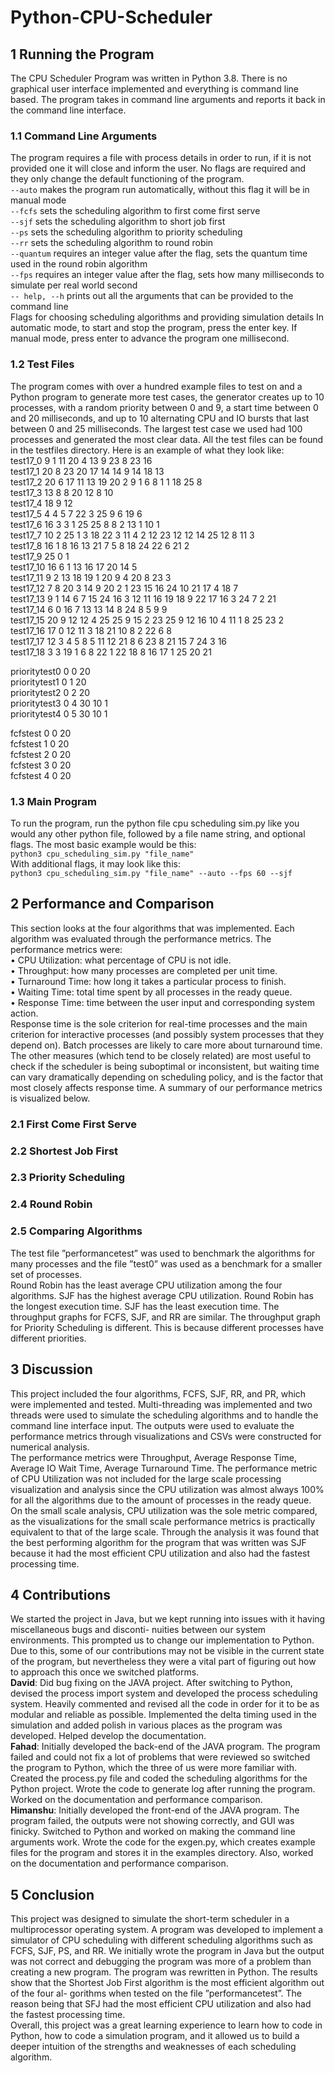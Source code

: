# Python-CPU-Scheduler
## 1 Running the Program
The CPU Scheduler Program was written in Python 3.8. There is no graphical user interface implemented and
everything is command line based. The program takes in command line arguments and reports it back in the
command line interface.
### 1.1 Command Line Arguments
The program requires a file with process details in order to run, if it is not provided one it will close and inform
the user. No flags are required and they only change the default functioning of the program.  
`--auto` makes the program run automatically, without this flag it will be in manual mode  
`--fcfs` sets the scheduling algorithm to first come first serve  
`--sjf` sets the scheduling algorithm to short job first  
`--ps` sets the scheduling algorithm to priority scheduling  
`--rr` sets the scheduling algorithm to round robin  
`--quantum` requires an integer value after the flag, sets the quantum time used in the round robin algorithm  
`--fps` requires an integer value after the flag, sets how many milliseconds to simulate per real world second  
`-- help, --h` prints out all the arguments that can be provided to the command line  
Flags for choosing scheduling algorithms and providing simulation details
In automatic mode, to start and stop the program, press the enter key. If manual mode, press enter to advance
the program one millisecond.
### 1.2 Test Files
The program comes with over a hundred example files to test on and a Python program to generate more test
cases, the generator creates up to 10 processes, with a random priority between 0 and 9, a start time between
0 and 20 milliseconds, and up to 10 alternating CPU and IO bursts that last between 0 and 25 milliseconds.
The largest test case we used had 100 processes and generated the most clear data. All the test files can be
found in the testfiles directory. Here is an example of what they look like:  
test17_0 9 1 11 20 4 13 9 23 8 23 16  
test17_1 20 8 23 20 17 14 14 9 14 18 13  
test17_2 20 6 17 11 13 19 20 2 9 1 6 8 1 1 18 25 8  
test17_3 13 8 8 20 12 8 10  
test17_4 18 9 12  
test17_5 4 4 5 7 22 3 25 9 6 19 6  
test17_6 16 3 3 1 25 25 8 8 2 13 1 10 1  
test17_7 10 2 25 1 3 18 22 3 11 4 2 12 23 12 12 14 25 12 8 11 3  
test17_8 16 1 8 16 13 21 7 5 8 18 24 22 6 21 2  
test17_9 25 0 1  
test17_10 16 6 1 13 16 17 20 14 5  
test17_11 9 2 13 18 19 1 20 9 4 20 8 23 3  
test17_12 7 8 20 3 14 9 20 2 1 23 15 16 24 10 21 17 4 18 7  
test17_13 9 1 14 6 7 15 24 16 3 12 11 16 19 18 9 22 17 16 3 24 7 2 21  
test17_14 6 0 16 7 13 13 14 8 24 8 5 9 9  
test17_15 20 9 12 12 4 25 25 9 15 2 23 25 9 12 16 10 4 11 1 8 25 23 2  
test17_16 17 0 12 11 3 18 21 10 8 2 22 6 8  
test17_17 12 3 4 5 8 5 11 12 21 8 6 23 8 21 15 7 24 3 16  
test17_18 3 3 19 1 6 8 22 1 22 18 8 16 17 1 25 20 21     
  
prioritytest0 0 0 20  
prioritytest1 0 1 20  
prioritytest2 0 2 20  
prioritytest3 0 4 30 10 1  
prioritytest4 0 5 30 10 1  
  
fcfstest 0 0 20  
fcfstest 1 0 20  
fcfstest 2 0 20  
fcfstest 3 0 20  
fcfstest 4 0 20  

### 1.3 Main Program
To run the program, run the python file cpu scheduling sim.py like you would any other python file, followed
by a file name string, and optional flags. The most basic example would be this:  
`python3 cpu_scheduling_sim.py "file_name"`  
With additional flags, it may look like this:  
`python3 cpu_scheduling_sim.py "file_name" --auto --fps 60 --sjf`  
## 2 Performance and Comparison
This section looks at the four algorithms that was implemented. Each algorithm was evaluated through the
performance metrics. The performance metrics were:  
• CPU Utilization: what percentage of CPU is not idle.  
• Throughput: how many processes are completed per unit time.  
• Turnaround Time: how long it takes a particular process to finish.  
• Waiting Time: total time spent by all processes in the ready queue.  
• Response Time: time between the user input and corresponding system action.  
Response time is the sole criterion for real-time processes and the main criterion for interactive processes (and
possibly system processes that they depend on). Batch processes are likely to care more about turnaround
time. The other measures (which tend to be closely related) are most useful to check if the scheduler is being
suboptimal or inconsistent, but waiting time can vary dramatically depending on scheduling policy, and is the
factor that most closely affects response time.
A summary of our performance metrics is visualized below.  
### 2.1 First Come First Serve
### 2.2 Shortest Job First
### 2.3 Priority Scheduling
### 2.4 Round Robin
### 2.5 Comparing Algorithms
The test file ”performancetest” was used to benchmark the algorithms for many processes and the file ”test0”
was used as a benchmark for a smaller set of processes.  
Round Robin has the least average CPU utilization among the four algorithms. SJF has the highest average
CPU utilization. Round Robin has the longest execution time. SJF has the least execution time.
The throughput graphs for FCFS, SJF, and RR are similar. The throughput graph for Priority Scheduling is
different. This is because different processes have different priorities.

## 3 Discussion
This project included the four algorithms, FCFS, SJF, RR, and PR, which were implemented and tested.
Multi-threading was implemented and two threads were used to simulate the scheduling algorithms and to
handle the command line interface input. The outputs were used to evaluate the performance metrics through
visualizations and CSVs were constructed for numerical analysis.  
The performance metrics were Throughput, Average Response Time, Average IO Wait Time, Average Turnaround
Time. The performance metric of CPU Utilization was not included for the large scale processing visualization
and analysis since the CPU utilization was almost always 100% for all the algorithms due to the amount of
processes in the ready queue. On the small scale analysis, CPU utilization was the sole metric compared, as
the visualizations for the small scale performance metrics is practically equivalent to that of the large scale.
Through the analysis it was found that the best performing algorithm for the program that was written
was SJF because it had the most efficient CPU utilization and also had the fastest processing time.
## 4 Contributions
We started the project in Java, but we kept running into issues with it having miscellaneous bugs and disconti-
nuities between our system environments. This prompted us to change our implementation to Python. Due to
this, some of our contributions may not be visible in the current state of the program, but nevertheless they
were a vital part of figuring out how to approach this once we switched platforms.  
**David**: Did bug fixing on the JAVA project. After switching to Python, devised the process import system and
developed the process scheduling system. Heavily commented and revised all the code in order for it to be as
modular and reliable as possible. Implemented the delta timing used in the simulation and added polish in
various places as the program was developed. Helped develop the documentation.  
**Fahad**: Initially developed the back-end of the JAVA program. The program failed and could not fix a lot of
problems that were reviewed so switched the program to Python, which the three of us were more familiar
with. Created the process.py file and coded the scheduling algorithms for the Python project. Wrote the code
to generate log after running the program. Worked on the documentation and performance comparison.  
**Himanshu**: Initially developed the front-end of the JAVA program. The program failed, the outputs were
not showing correctly, and GUI was finicky. Switched to Python and worked on making the command line
arguments work. Wrote the code for the exgen.py, which creates example files for the program and stores it in
the examples directory. Also, worked on the documentation and performance comparison.
## 5 Conclusion
This project was designed to simulate the short-term scheduler in a multiprocessor operating system. A
program was developed to implement a simulator of CPU scheduling with different scheduling algorithms such
as FCFS, SJF, PS, and RR. We initially wrote the program in Java but the output was not correct and debugging
the program was more of a problem than creating a new program. The program was rewritten in Python.
The results show that the Shortest Job First algorithm is the most efficient algorithm out of the four al-
gorithms when tested on the file ”performancetest”. The reason being that SFJ had the most efficient CPU
utilization and also had the fastest processing time.  
Overall, this project was a great learning experience to learn how to code in Python, how to code a simulation
program, and it allowed us to build a deeper intuition of the strengths and weaknesses of each scheduling
algorithm.
